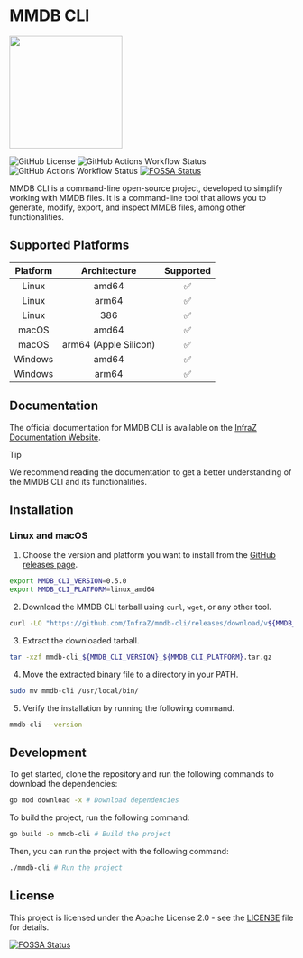 # MMDB CLI
<img src="https://docs.infraz.io/img/logo/logo_transparent_white.png" width="200">

![GitHub License](https://img.shields.io/github/license/InfraZ/mmdb-cli)
![GitHub Actions Workflow Status](https://img.shields.io/github/actions/workflow/status/InfraZ/mmdb-cli/release.yaml)
![GitHub Actions Workflow Status](https://img.shields.io/github/actions/workflow/status/InfraZ/mmdb-cli/tests.yaml)
[![FOSSA Status](https://app.fossa.com/api/projects/git%2Bgithub.com%2Fmohsenmottaghi%2Fmmdb-cli.svg?type=shield)](https://app.fossa.com/projects/git%2Bgithub.com%2Fmohsenmottaghi%2Fmmdb-cli?ref=badge_shield)

MMDB CLI is a command-line open-source project, developed to simplify working with MMDB files. It is a command-line tool that allows you to generate, modify, export, and inspect MMDB files, among other functionalities.

## Supported Platforms

| Platform |     Architecture      | Supported |
| :------: | :-------------------: | :-------: |
|  Linux   |         amd64         |    ✅     |
|  Linux   |         arm64         |    ✅     |
|  Linux   |          386          |    ✅     |
|  macOS   |         amd64         |    ✅     |
|  macOS   | arm64 (Apple Silicon) |    ✅     |
| Windows  |         amd64         |    ✅     |
| Windows  |         arm64         |    ✅     |

## Documentation

The official documentation for MMDB CLI is available on the
 [InfraZ Documentation Website](https://docs.infraz.io/docs/mmdb-cli).

> [!TIP]
> We recommend reading the documentation to get a better understanding of the MMDB CLI and its functionalities.

## Installation

### Linux and macOS

1. Choose the version and platform you want to install from the [GitHub releases page](https://github.com/InfraZ/mmdb-cli/releases).

```bash
export MMDB_CLI_VERSION=0.5.0
export MMDB_CLI_PLATFORM=linux_amd64
```

2. Download the MMDB CLI tarball using `curl`, `wget`, or any other tool.

```bash
curl -LO "https://github.com/InfraZ/mmdb-cli/releases/download/v${MMDB_CLI_VERSION}/mmdb-cli_${MMDB_CLI_VERSION}_${MMDB_CLI_PLATFORM}.tar.gz"
```

3. Extract the downloaded tarball.

```bash
tar -xzf mmdb-cli_${MMDB_CLI_VERSION}_${MMDB_CLI_PLATFORM}.tar.gz
```

4. Move the extracted binary file to a directory in your PATH.

```bash
sudo mv mmdb-cli /usr/local/bin/
```

5. Verify the installation by running the following command.

```bash
mmdb-cli --version
```

## Development
To get started, clone the repository and run the following commands to download the dependencies:
```bash
go mod download -x # Download dependencies
```

To build the project, run the following command:
```bash
go build -o mmdb-cli # Build the project
```

Then, you can run the project with the following command:
```bash
./mmdb-cli # Run the project
```

## License
This project is licensed under the Apache License 2.0 - see the [LICENSE](LICENSE) file for details.

[![FOSSA Status](https://app.fossa.com/api/projects/git%2Bgithub.com%2Fmohsenmottaghi%2Fmmdb-cli.svg?type=large&issueType=license)](https://app.fossa.com/projects/git%2Bgithub.com%2Fmohsenmottaghi%2Fmmdb-cli?ref=badge_large&issueType=license)